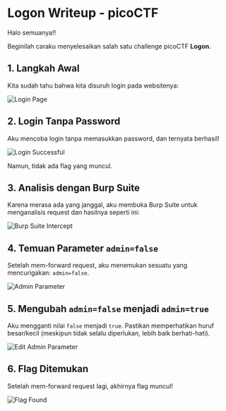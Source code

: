 # Logon Writeup - picoCTF

Halo semuanya!!

Beginilah caraku menyelesaikan salah satu challenge picoCTF **Logon**.

## 1. Langkah Awal
Kita sudah tahu bahwa kita disuruh login pada websitenya:

![Login Page](https://prod-files-secure.s3.us-west-2.amazonaws.com/f9787adf-148f-4979-803f-4b03bd638a07/95889894-756f-40ae-acde-ca49e6f17289/image.png)

## 2. Login Tanpa Password
Aku mencoba login tanpa memasukkan password, dan ternyata berhasil!

![Login Successful](https://prod-files-secure.s3.us-west-2.amazonaws.com/f9787adf-148f-4979-803f-4b03bd638a07/49ddd169-6f59-4c77-9627-17465d287548/image.png)

Namun, tidak ada flag yang muncul.

## 3. Analisis dengan Burp Suite
Karena merasa ada yang janggal, aku membuka Burp Suite untuk menganalisis request dan hasilnya seperti ini:

![Burp Suite Intercept](https://prod-files-secure.s3.us-west-2.amazonaws.com/f9787adf-148f-4979-803f-4b03bd638a07/233828ee-fd33-491a-bad2-4bb1ee168059/image.png)

## 4. Temuan Parameter `admin=false`
Setelah mem-forward request, aku menemukan sesuatu yang mencurigakan: `admin=false`.

![Admin Parameter](https://prod-files-secure.s3.us-west-2.amazonaws.com/f9787adf-148f-4979-803f-4b03bd638a07/52597c72-0e9d-482d-a0c8-2d7d4af90797/image.png)

## 5. Mengubah `admin=false` menjadi `admin=true`
Aku mengganti nilai `false` menjadi `true`. Pastikan memperhatikan huruf besar/kecil (meskipun tidak selalu diperlukan, lebih baik berhati-hati).

![Edit Admin Parameter](https://prod-files-secure.s3.us-west-2.amazonaws.com/f9787adf-148f-4979-803f-4b03bd638a07/832930ad-31be-40aa-ba51-aeb6854bd796/image.png)

## 6. Flag Ditemukan
Setelah mem-forward request lagi, akhirnya flag muncul!

![Flag Found](https://prod-files-secure.s3.us-west-2.amazonaws.com/f9787adf-148f-4979-803f-4b03bd638a07/7c490dd8-179b-4de8-9879-ca771f96596f/image.png)
